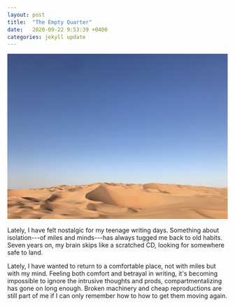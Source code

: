 ```yaml
---
layout: post
title:  "The Empty Quarter"
date:   2020-09-22 9:53:39 +0400
categories: jekyll update
---
```

![Lower third is rolling sand dunes. Upper two thirds is a gradient blue sky.](https://github.com/havemaps/havemaps.github.io/blob/master/_site/assets/img/2020-09-22-thoughts.JPG?raw=true "The Empty Quarter")

Lately, I have felt nostalgic for my teenage writing days.
Something about isolation---of miles and minds---has always tugged me back to old habits. Seven years on, my brain skips like a scratched CD, looking for somewhere safe to land.

Lately, I have wanted to return to a comfortable place, not with miles but with my mind. Feeling both comfort and betrayal in writing, it's becoming impossible to ignore the intrusive thoughts and prods, compartmentalizing has gone on long enough. Broken machinery and cheap reproductions are still part of me if I can only remember how to how to get them moving again.

<html>
  <head>
    <title>The Empty Quarter<title>
    <meta name="viewport" content="initial-scale=1.0">
    <meta charset="utf-8">
<link rel="stylesheet" href="https://unpkg.com/leaflet@1.4.0/dist/leaflet.css"
integrity="sha512-puBpdR0798OZvTTbP4A8Ix/l+A4dHDD0DGqYW6RQ+9jxkRFclaxxQb/SJAWZfWAkuyeQUytO7+7N4QKrDh+drA=="
crossorigin=""/>

<script src="https://unpkg.com/leaflet@1.4.0/dist/leaflet.js"
integrity="sha512-QVftwZFqvtRNi0ZyCtsznlKSWOStnDORoefr1enyq5mVL4tmKB3S/EnC3rRJcxCPavG10IcrVGSmPh6Qw5lwrg=="
crossorigin=""></script>

	<style>
      /* Always set the map height explicitly to define the size of the div
       /* element that contains the map. */
      #map {
        height: 300px;
        width: 100%
        /* For custom height use width:500px;height:500px; inside the #map selector
        curly brackets. 100% does a full screen map*/
      }
      /* Optional: Makes the sample page fill the window. */
      html, body {
        height: 100%;
        margin: 0;
        padding: 0;
      }

    </style>
  </head>
  <body>

	<div id="map"></div>
    <script>

	  var khali = [23.014978, 53.765416];
	  var mymap = L.map('map').setView(khali, 13);

		L.tileLayer('https://{s}.tile.openstreetmap.org/{z}/{x}/{y}.png', {
		  minZoom: 1,
		  maxZoom: 18,
		  attribution: 'Map data &copy; <a href="https://openstreetmap.org/copyright">OpenStreetMap</a> contributors'
		}).addTo(mymap);

		var marker = L.marker(khali).addTo(mymap);
    /*  marker.bindPopup("<b>Hello world!</b><br>I am a popup.");

  /* Add more locations
  1) Create new location variable var NAME = [lat, long];
  2) Create new marker variable var NameMarker = L.marker(NAME).addTo(mymap);
 3) Create marker popup NameMarker.bindPop("INSERT TEXT AND HTML");
    var AUBlocation = [33.901048, 35.480588];
    var AUBmarker = L.marker(AUBlocation).addTo(mymap);
    AUBmarker.bindPopup("Am I a pop up too");

    var Caramel = [33.895813, 35.482524];
    var CaramelMarker = L.marker(Caramel).addTo(mymap);
    CaramelMarker.bindPopup("My hotel!"); */

    </script>

  </body>
</html>
